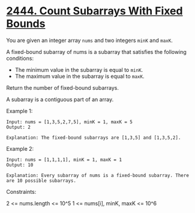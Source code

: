 # [2444. Count Subarrays With Fixed Bounds](https://leetcode.com/problems/count-subarrays-with-fixed-bounds/description/)

You are given an integer array `nums` and two integers `minK` and `maxK`.

A fixed-bound subarray of nums is a subarray that satisfies the following conditions:

* The minimum value in the subarray is equal to `minK`.
* The maximum value in the subarray is equal to `maxK`.

Return the number of fixed-bound subarrays.

A subarray is a contiguous part of an array.

 

Example 1:

    Input: nums = [1,3,5,2,7,5], minK = 1, maxK = 5
    Output: 2

    Explanation: The fixed-bound subarrays are [1,3,5] and [1,3,5,2].

Example 2:

    Input: nums = [1,1,1,1], minK = 1, maxK = 1
    Output: 10

    Explanation: Every subarray of nums is a fixed-bound subarray. There are 10 possible subarrays.
 

Constraints:

2 <= nums.length <= 10^5
1 <= nums[i], minK, maxK <= 10^6